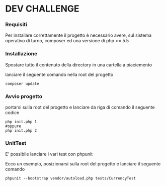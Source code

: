 DEV CHALLENGE
===============================

### Requisiti 

Per installare correttamente il progetto è necessario avere, sul sistema operativo di turno, composer ed una versione di php >= 5.5

### Installazione

Spostare tutto il contenuto della directory in una cartella a piaciemento

lanciare il seguente comando nella root del progetto
```
composer update
```

### Avvio progetto

portarsi sulla root del progetto e lanciare da riga di comando il seguente codice
```
php init.php 1
#oppure
php init.php 2
```

### UnitTest

E' possibile lanciare i vari test con phpunit 

Ecco un esempio, posizionarsi sulla root del progetto e lanciare il seguente comando
```
phpunit --bootstrap vendor/autoload.php tests/CurrencyTest
```